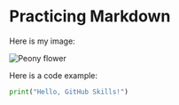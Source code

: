 # Practicing Markdown

Here is my image:

![Peony flower](https://upload.wikimedia.org/wikipedia/commons/5/5e/Peony_in_Bloom.jpg)

Here is a code example:

```python
print("Hello, GitHub Skills!")









